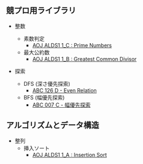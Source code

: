 ## 競プロ用ライブラリ

- 整数
    - 素数判定
        - [AOJ ALDS1 1_C : Prime Numbers](https://github.com/BEN2suzuka/proconlib/blob/master/AOJ/alds1_1c.cpp)
    - 最大公約数
        - [AOJ ALDS1 1_B : Greatest Common Divisor](https://github.com/BEN2suzuka/proconlib/blob/master/AOJ/alds1_1b.cpp)

- 探索
    - DFS (深さ優先探索)
        - [ABC 126 D - Even Relation](https://github.com/BEN2suzuka/proconlib/blob/master/AtCoder/abc126d.cpp)
    - BFS (幅優先探索)
        - [ABC 007 C - 幅優先探索](https://github.com/BEN2suzuka/proconlib/blob/master/AtCoder/abc007c.cpp)

## アルゴリズムとデータ構造

- 整列
    - 挿入ソート
        - [AOJ ALDS1 1_A : Insertion Sort](https://github.com/BEN2suzuka/proconlib/blob/master/AOJ/alds1_1a.cpp)